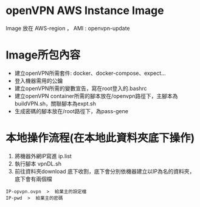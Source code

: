 # openVPN AWS Instance Image
Image 放在 AWS-region ， AMI : openvpn-update

# Image所包內容
* 建立openVPN所需套件: docker、docker-compose、expect...
* 登入機器需用的公鑰
* 建立openVPN所需的變數宣告，寫在root登入的.bashrc
* 建立openVPN container所需的腳本放在/openvpn路徑下，主腳本為buildVPN.sh，關聯腳本為expt.sh
* 生成密碼的腳本放在/root路徑下，為pass-gene

# 本地操作流程(在本地此資料夾底下操作)
1. 將機器外網IP寫進 ip.list
2. 執行腳本 vpnDL.sh
3. 前往資料夾download 底下收割，底下會分別依機器建立以IP為名的資料夾，底下會有兩個檔
```
IP-opvpn.ovpn  >  給業主的設定檔
IP-pwd  >  給業主的密碼
```
